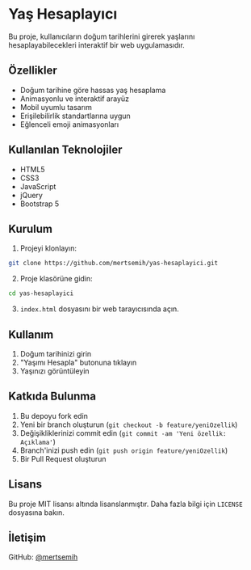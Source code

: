 # Yaş Hesaplayıcı

Bu proje, kullanıcıların doğum tarihlerini girerek yaşlarını hesaplayabilecekleri interaktif bir web uygulamasıdır.

## Özellikler

- Doğum tarihine göre hassas yaş hesaplama
- Animasyonlu ve interaktif arayüz
- Mobil uyumlu tasarım
- Erişilebilirlik standartlarına uygun
- Eğlenceli emoji animasyonları

## Kullanılan Teknolojiler

- HTML5
- CSS3
- JavaScript
- jQuery
- Bootstrap 5

## Kurulum

1. Projeyi klonlayın:
```bash
git clone https://github.com/mertsemih/yas-hesaplayici.git
```

2. Proje klasörüne gidin:
```bash
cd yas-hesaplayici
```

3. `index.html` dosyasını bir web tarayıcısında açın.

## Kullanım

1. Doğum tarihinizi girin
2. "Yaşımı Hesapla" butonuna tıklayın
3. Yaşınızı görüntüleyin

## Katkıda Bulunma

1. Bu depoyu fork edin
2. Yeni bir branch oluşturun (`git checkout -b feature/yeniOzellik`)
3. Değişikliklerinizi commit edin (`git commit -am 'Yeni özellik: Açıklama'`)
4. Branch'inizi push edin (`git push origin feature/yeniOzellik`)
5. Bir Pull Request oluşturun

## Lisans

Bu proje MIT lisansı altında lisanslanmıştır. Daha fazla bilgi için `LICENSE` dosyasına bakın.

## İletişim

GitHub: [@mertsemih](https://github.com/mertsemih) 